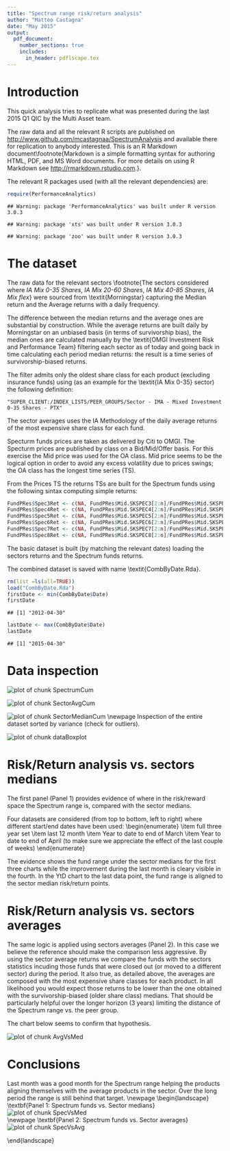 ```yaml
---
title: "Spectrum range risk/return analysis"
author: "Matteo Castagna" 
date: "May 2015"
output: 
  pdf_document:
    number_sections: true
    includes:
      in_header: pdflscape.tex
---
```


# Introduction
This quick analysis tries to replicate what was presented during the last 2015 Q1 QIC by the Multi Asset team.

The raw data and all the relevant R scripts are published on <http://www.github.com/mcastagnaa/SpectrumAnalysis> and available there for replication to anybody interested.
This is an R Markdown document\footnote{Markdown is a simple formatting syntax for authoring HTML, PDF, and MS Word documents. For more details on using R Markdown see <http://rmarkdown.rstudio.com>.}. 

The relevant R packages used (with all the relevant dependencies) are:


```r
require(PerformanceAnalytics)
```

```
## Warning: package 'PerformanceAnalytics' was built under R version 3.0.3
```

```
## Warning: package 'xts' was built under R version 3.0.3
```

```
## Warning: package 'zoo' was built under R version 3.0.3
```

# The dataset
The raw data for the relevant sectors \footnote{The sectors considered where *IA Mix 0-35 Shares*, *IA Mix 20-60 Shares*, *IA Mix 40-85 Shares*, *IA Mix flex*} were sourced from \textit{Morningstar} capturing the Median return and the Average returns with a daily frequency.

The difference between the median returns and the average ones are substantial by construction. While the average returns are built daily by Morningstar on an unbiased basis (in terms of survivorship bias), the median ones are calculated manually by the \textit{OMGI Investment Risk and Performance Team} filtering each sector as of today and going back in time calculating each period median returns: the result is a time series of survivorship-biased returns.

The filter admits only the oldest share class for each product (excluding insurance funds) using (as an example for the \textit{IA Mix 0-35} sector) the following definition:
```
"SUPER_CLIENT:/INDEX_LISTS/PEER_GROUPS/Sector - IMA - Mixed Investment 0-35 Shares - PTX"
```
The sector averages uses the IA Methodology of the daily average returns of the most expensive share class for each fund.

Specturm funds prices are taken as delivered by Citi to OMGI. The Specturm prices are published by class on a Bid/Mid/Offer basis. For this exercise the Mid price was used for the OA class.
Mid price seems to be the logical option in order to avoid any excess volatility due to prices swings; the OA class has the longest time series (TS).

From the Prices TS the returns TSs are built for the Spectrum funds using the following sintax computing simple returns:

```r
FundPRes$Spec3Ret <- c(NA, FundPRes$Mid.SKSPEC3[2:n]/FundPRes$Mid.SKSPEC3[1:n-1]-1)
FundPRes$Spec4Ret <- c(NA, FundPRes$Mid.SKSPEC4[2:n]/FundPRes$Mid.SKSPEC4[1:n-1]-1)
FundPRes$Spec5Ret <- c(NA, FundPRes$Mid.SKSPEC5[2:n]/FundPRes$Mid.SKSPEC5[1:n-1]-1)
FundPRes$Spec6Ret <- c(NA, FundPRes$Mid.SKSPEC6[2:n]/FundPRes$Mid.SKSPEC6[1:n-1]-1)
FundPRes$Spec7Ret <- c(NA, FundPRes$Mid.SKSPEC7[2:n]/FundPRes$Mid.SKSPEC7[1:n-1]-1)
FundPRes$Spec8Ret <- c(NA, FundPRes$Mid.SKSPEC8[2:n]/FundPRes$Mid.SKSPEC8[1:n-1]-1)
```

The basic dataset is built (by matching the relevant dates) loading the sectors returns and the Spectrum funds returns.

The combined dataset is saved with name \textit{CombByDate.Rda}.


```r
rm(list =ls(all=TRUE))
load("CombByDate.Rda")
firstDate <- min(CombByDate$Date)
firstDate
```

```
## [1] "2012-04-30"
```

```r
lastDate <- max(CombByDate$Date)
lastDate
```

```
## [1] "2015-04-30"
```

# Data inspection
![plot of chunk SpectrumCum](figure/SpectrumCum-1.png) 

![plot of chunk SectorAvgCum](figure/SectorAvgCum-1.png) 


![plot of chunk SectorMedianCum](figure/SectorMedianCum-1.png) 
\newpage
Inspection of the entire dataset sorted by variance (check for outliers).

<img src="figure/dataBoxplot-1.png" title="plot of chunk dataBoxplot" alt="plot of chunk dataBoxplot" style="display: block; margin: auto;" />

# Risk/Return analysis vs. sectors medians
The first panel (Panel 1) provides evidence of where in the risk/reward space the Spectrum range is, compared with the sector medians.

Four datasets are considered (from top to bottom, left to right) where different start/end dates have been used:
\begin{enumerate}
  \item full three year set
  \item last 12 month
  \item Year to date to end of March
  \item Year to date to end of April (to make sure we appreciate the effect of the last couple of weeks)
\end{enumerate}

The evidence shows the fund range under the sector medians for the first three charts while the improvement during the last month is cleary visible in the fourth.
In the YtD chart to the last data point, the fund range is aligned to the sector median risk/return points.

# Risk/Return analysis vs. sectors averages
The same logic is applied using sectors averages (Panel 2). In this case we believe the reference should make the comparison less aggressive. 
By using the sector average returns we compare the funds with the sectors statistics incuding those funds that were closed out (or moved to a different sector) during the period. It also true, as detailed above, the averages are composed with the most expensive share classes for each product. In all likelihood you would expect those returns to be lower than the one obtained with the survivorship-biased (older share class) medians.
That should be particularly helpful over the longer horizon (3 years) limiting the distance of the Spectrum range vs. the peer group.

The chart below seems to confirm that hypothesis.

<img src="figure/AvgVsMed-1.png" title="plot of chunk AvgVsMed" alt="plot of chunk AvgVsMed" style="display: block; margin: auto;" />

# Conclusions
Last month was a good month for the Spectrum range helping the products aligning themselves with the average products in the sector.
Over the long period the range is still behind that target.
\newpage
\begin{landscape}
\textbf{Panel 1: Spectrum funds vs. Sector medians}
<img src="figure/SpecVsMed-1.png" title="plot of chunk SpecVsMed" alt="plot of chunk SpecVsMed" style="display: block; margin: auto;" />
\newpage
\textbf{Panel 2: Spectrum funds vs. Sector averages}
<img src="figure/SpecVsAvg-1.png" title="plot of chunk SpecVsAvg" alt="plot of chunk SpecVsAvg" style="display: block; margin: auto;" />

\end{landscape}

